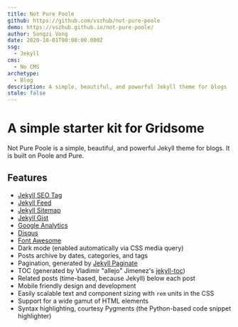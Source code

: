 ```yaml
---
title: Not Pure Poole
github: https://github.com/vszhub/not-pure-poole
demo: https://vszhub.github.io/not-pure-poole/
author: Songzi Vong
date: 2020-10-01T00:00:00.000Z
ssg:
  - Jekyll
cms:
  - No CMS
archetype:
  - Blog
description: A simple, beautiful, and powerful Jekyll theme for blogs
stale: false
---
```


# A simple starter kit for Gridsome

Not Pure Poole is a simple, beautiful, and powerful Jekyll theme for blogs. It is built on Poole and Pure.

## Features

- [Jekyll SEO Tag](https://github.com/jekyll/jekyll-seo-tag)
- [Jekyll Feed](https://github.com/jekyll/jekyll-feed)
- [Jekyll Sitemap](https://github.com/jekyll/jekyll-sitemap)
- [Jekyll Gist](https://github.com/jekyll/jekyll-gist)
- [Google Analytics](https://analytics.google.com/)
- [Disqus](https://disqus.com/)
- [Font Awesome](https://fontawesome.com/)
- Dark mode (enabled automatically via CSS media query)
- Posts archive by dates, categories, and tags
- Pagination, generated by [Jekyll Paginate](https://github.com/jekyll/jekyll-paginate)
- TOC (generated by Vladimir "allejo" Jimenez's [jekyll-toc](https://github.com/allejo/jekyll-toc))
- Related posts (time-based, because Jekyll) below each post
- Mobile friendly design and development
- Easily scalable text and component sizing with `rem` units in the CSS
- Support for a wide gamut of HTML elements
- Syntax highlighting, courtesy Pygments (the Python-based code snippet highlighter)
